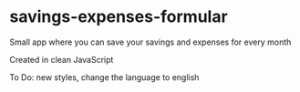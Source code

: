 # savings-expenses-formular
Small app where you can save your savings and expenses for every month

Created in clean JavaScript

To Do: new styles, change the language to english
